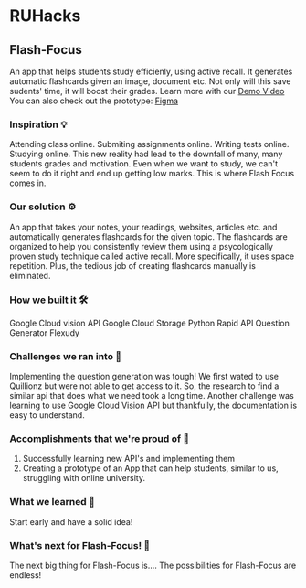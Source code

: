 # RUHacks
## Flash-Focus
An app that helps students study efficienly, using active recall. It generates automatic flashcards given an image, document etc.
Not only will this save sudents' time, it will boost their grades.
Learn more with our [Demo Video]()
You can also check out the prototype: [Figma](https://www.figma.com/proto/F65yx46n20XVJP4hzfL5Ls/App?node-id=2%3A158&scaling=min-zoom&page-id=0%3A1)

### Inspiration 💡
Attending class online. Submiting assignments online. Writing tests online. Studying online.
This new reality had lead to the downfall of many, many students grades and motivation.
Even when we want to study, we can't seem to do it right and end up getting low marks. This 
is where Flash Focus comes in. 

### Our solution ⚙️
An app that takes your notes, your readings, websites, articles etc. and automatically generates flashcards for the given topic.
The flashcards are organized to help you consistently review them using a psycologically proven study technique called active recall.
More specifically, it uses space repetition. Plus, the tedious job of creating flashcards manually is eliminated.

### How we built it 🛠️
Google Cloud vision API
Google Cloud Storage 
Python
Rapid API Question Generator
Flexudy

### Challenges we ran into 🚧
Implementing the question generation was tough! We first wated to use Quillionz but were not able to get access to it.
So, the research to find a similar api that does what we need took a long time.
Another challenge was learning to use Google Cloud Vision API but thankfully, the documentation is easy to understand.

### Accomplishments that we're proud of 🌟
1. Successfully learning new API's and implementing them
2. Creating a prototype of an App that can help students, similar to us, struggling with online university. 

### What we learned 📖
Start early and have a solid idea!

### What's next for Flash-Focus! 🚀
The next big thing for Flash-Focus is.... The possibilities for Flash-Focus are endless!

